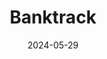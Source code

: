 ---  
layout: startup_page  
title: "Banktrack"  
id: "banktrack.com"  
permalink: "/banktrackbanktrack.com05292024/"  
website: "https://banktrack.com/en"  
funding_round: ""  
funding_amount: "€2M"  
investors: "Kfund, 4 Founders Capital, LifeX, around twenty business angels, ENISA"  
about: "Banktrack provides treasury management software for SMEs, startups, and freelancers in Spain. The tool offers control over income and expenses, providing financial alerts via WhatsApp and email, aiming to simplify financial management for small businesses. It focuses on core treasury functions, omitting complex accounting features."  
markets: "Fintech"  
hq: "Barcelona, Barcelona, Spain"  
founded_year: "2022"  
linkedin: "https://www.linkedin.com/company/getbanktrack"  
twitter: "https://twitter.com/getbanktrack"  
instagram: ""  
facebook: "https://www.facebook.com/getbanktrack"  
crunchbase: "https://www.crunchbase.com/organization/banktrack"  
pitchbook: "https://pitchbook.com/profiles/company/503005-24"  

date_display: "29-May-2024"  
date: "2024-05-29"

# SEO Optimization  
meta_title: "Banktrack -  Funding (€2M)"  
meta_description: "Banktrack, Banktrack provides treasury management software for SMEs, startups, and freelancers in Spain. The tool offers control over income and expenses, provid..."  
meta_keywords: "Banktrack, Fintech,  funding"  
canonical_url: "https://startup.projectstartups.com/banktrackbanktrack.com05292024/"  
---